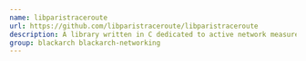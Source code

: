 ```yaml
---
name: libparistraceroute
url: https://github.com/libparistraceroute/libparistraceroute
description: A library written in C dedicated to active network measurements with examples, such as paris-ping and paris-traceroute.
group: blackarch blackarch-networking
---
```

